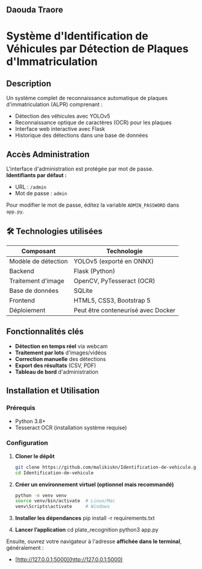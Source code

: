 ## Daouda Traore

# Système d'Identification de Véhicules par Détection de Plaques d'Immatriculation

## Description

Un système complet de reconnaissance automatique de plaques d'immatriculation (ALPR) comprenant :
- Détection des véhicules avec YOLOv5
- Reconnaissance optique de caractères (OCR) pour les plaques
- Interface web interactive avec Flask
- Historique des détections dans une base de données

## Accès Administration

L'interface d'administration est protégée par mot de passe.  
**Identifiants par défaut :**  
- URL : `/admin`  
- Mot de passe : `admin`  

Pour modifier le mot de passe, éditez la variable `ADMIN_PASSWORD` dans `app.py`.

## 🛠️ Technologies utilisées

| Composant        | Technologie                          |
|------------------|--------------------------------------|
| Modèle de détection | YOLOv5 (exporté en ONNX)            |
| Backend          | Flask (Python)                       |
| Traitement d'image | OpenCV, PyTesseract (OCR)           |
| Base de données  | SQLite                               |
| Frontend         | HTML5, CSS3, Bootstrap 5             |
| Déploiement      | Peut être conteneurisé avec Docker   |

## Fonctionnalités clés

- **Détection en temps réel** via webcam
- **Traitement par lots** d'images/vidéos
- **Correction manuelle** des détections
- **Export des résultats** (CSV, PDF)
- **Tableau de bord** d'administration

## Installation et Utilisation

### Prérequis
- Python 3.8+
- Tesseract OCR (installation système requise)

### Configuration
1. **Cloner le dépôt**
   ```bash
   git clone https://github.com/malikiskn/Identification-de-vehicule.git
   cd Identification-de-vehicule
   
2. **Créer un environnement virtuel (optionnel mais recommandé)**
   ```bash
   python -m venv venv
   source venv/bin/activate  # Linux/Mac
   venv\Scripts\activate     # Windows

3. **Installer les dépendances**
pip install -r requirements.txt

4. **Lancer l’application**
cd plate_recognition
python3 app.py

Ensuite, ouvrez votre navigateur à l'adresse **affichée dans le terminal**, généralement :

- [http://127.0.0.1:5000](http://127.0.0.1:5000)
 
